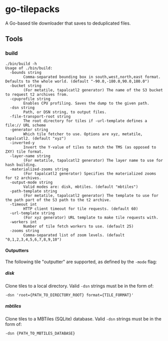 # go-tilepacks

A Go-based tile downloader that saves to deduplicated files.

## Tools

### build

```
./bin/build -h
Usage of ./bin/build:
  -bounds string
    	Comma-separated bounding box in south,west,north,east format. Defaults to the whole world. (default "-90.0,-180.0,90.0,180.0")
  -bucket string
    	(For metatile, tapalcatl2 generator) The name of the S3 bucket to request t2 archives from.
  -cpuprofile string
    	Enables CPU profiling. Saves the dump to the given path.
  -dsn string
    	Path, or DSN string, to output files.
  -file-transport-root string
    	The root directory for tiles if -url-template defines a file:// URL scheme
  -generator string
    	Which tile fetcher to use. Options are xyz, metatile, tapalcatl2. (default "xyz")
  -inverted-y
    	Invert the Y-value of tiles to match the TMS (as opposed to ZXY) tile format.
  -layer-name string
    	(For metatile, tapalcatl2 generator) The layer name to use for hash building.
  -materialized-zooms string
    	(For tapalcatl2 generator) Specifies the materialized zooms for t2 archives.
  -output-mode string
    	Valid modes are: disk, mbtiles. (default "mbtiles")
  -path-template string
    	(For metatile, tapalcatl2 generator) The template to use for the path part of the S3 path to the t2 archive.
  -timeout int
    	HTTP client timeout for tile requests. (default 60)
  -url-template string
    	(For xyz generator) URL template to make tile requests with.
  -workers int
    	Number of tile fetch workers to use. (default 25)
  -zooms string
    	Comma-separated list of zoom levels. (default "0,1,2,3,4,5,6,7,8,9,10")
```

#### Outputters

The following tile "outputter" are supported, as defined by the `-mode` flag:

##### disk

Clone tiles to a local directory. Valid `-dsn` strings must be in the form of:

```
-dsn 'root={PATH_TO_DIRECTORY_ROOT} format={TILE_FORMAT}'
```


##### mbtiles

Clone tiles to a MBTiles (SQLite) database. Valid `-dsn` strings must be in the form of:

```
-dsn {PATH_TO_MBTILES_DATABASE}
```
